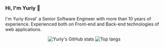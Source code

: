 ### Hi, I'm Yuriy 👋

I'm Yuriy Koval' a Senior Software Engineer with more than 10 years of experience. Experienced both on Front-end and Back-end technologies of web applications.
<!--
**ykoval/ykoval** is a ✨ _special_ ✨ repository because its `README.md` (this file) appears on your GitHub profile.

Here are some ideas to get you started:

- 🔭 I’m currently working on ...
- 🌱 I’m currently learning ...
- 👯 I’m looking to collaborate on ...
- 🤔 I’m looking for help with ...
- 💬 Ask me about ...
- 📫 How to reach me: ...
- 😄 Pronouns: ...
- ⚡ Fun fact: ...
-->

<div align="center">
<img alt="Yuriy's GitHub stats" src="https://github-readme-stats.vercel.app/api?username=ykoval&show_icons=true&theme=transparent"/>
<img alt="Top langs" src="https://github-readme-stats.vercel.app/api/top-langs/?username=ykoval&layout=compact&&langs_count=8"/>
</div>
